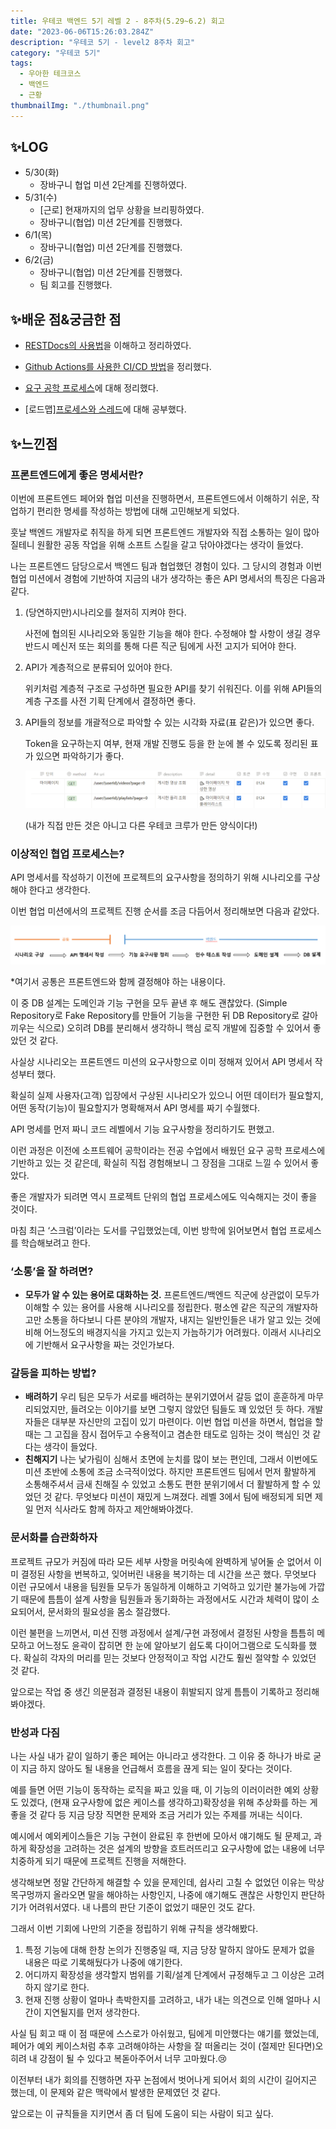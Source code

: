 ```yaml
---
title: 우테코 백엔드 5기 레벨 2 - 8주차(5.29~6.2) 회고
date: "2023-06-06T15:26:03.284Z"
description: "우테코 5기 - level2 8주차 회고"
category: "우테코 5기"
tags:
  - 우아한 테크코스
  - 백엔드
  - 근황
thumbnailImg: "./thumbnail.png"
---
```


## ✨LOG

- 5/30(화)
  - 장바구니 협업 미션 2단계를 진행하였다.
- 5/31(수)
  - [근로] 현재까지의 업무 상황을 브리핑하였다.
  - 장바구니(협업) 미션 2단계를 진행했다.
- 6/1(목)
  - 장바구니(협업) 미션 2단계를 진행했다.
- 6/2(금)
  - 장바구니(협업) 미션 2단계를 진행했다.
  - 팀 회고를 진행했다.

## ✨배운 점&궁금한 점

- [RESTDocs의 사용법](https://amaran-th.github.io/Spring/%5BSpring%5D%20RESTDocs%EB%A1%9C%20API%20%EB%AA%85%EC%84%B8%EC%84%9C%20%EB%A7%8C%EB%93%A4%EA%B8%B0/)을 이해하고 정리하였다.
- [Github Actions를 사용한 CI/CD 방법](https://amaran-th.github.io/%EC%9D%B8%ED%94%84%EB%9D%BC/%5BSpring%5D%20Spring%20%ED%94%84%EB%A1%9C%EC%A0%9D%ED%8A%B8%20CICD%20%EC%A0%81%EC%9A%A9%ED%95%98%EA%B8%B0/)을 정리했다.
- [요구 공학 프로세스](https://amaran-th.github.io/%EC%86%8C%ED%94%84%ED%8A%B8%EC%9B%A8%EC%96%B4%20%EC%84%A4%EA%B3%84/%EC%9A%94%EA%B5%AC%20%EA%B3%B5%ED%95%99%20%ED%94%84%EB%A1%9C%EC%84%B8%EC%8A%A4/)에 대해 정리했다.

- [로드맵][프로세스와 스레드](https://amaran-th.github.io/Java/[OS]%20%ED%94%84%EB%A1%9C%EC%84%B8%EC%8A%A4%EC%99%80%20%EC%8A%A4%EB%A0%88%EB%93%9C/)에 대해 공부했다.

## ✨느낀점

### 프론트엔드에게 좋은 명세서란?

이번에 프론트엔드 페어와 협업 미션을 진행하면서, 프론트엔드에서 이해하기 쉬운, 작업하기 편리한 명세를 작성하는 방법에 대해 고민해보게 되었다.

훗날 백엔드 개발자로 취직을 하게 되면 프론트엔드 개발자와 직접 소통하는 일이 많아질테니 원활한 공동 작업을 위해 소프트 스킬을 갈고 닦아야겠다는 생각이 들었다.

나는 프론트엔드 담당으로서 백엔드 팀과 협업했던 경험이 있다. 그 당시의 경험과 이번 협업 미션에서 경험에 기반하여 지금의 내가 생각하는 좋은 API 명세서의 특징은 다음과 같다.

1. (당연하지만)시나리오를 철저히 지켜야 한다.

   사전에 협의된 시나리오와 동일한 기능을 해야 한다. 수정해야 할 사항이 생길 경우 반드시 메신저 또는 회의를 통해 다른 직군 팀에게 사전 고지가 되어야 한다.

2. API가 계층적으로 분류되어 있어야 한다.

   위키처럼 계층적 구조로 구성하면 필요한 API를 찾기 쉬워진다. 이를 위해 API들의 계층 구조를 사전 기획 단계에서 결정하면 좋다.

3. API들의 정보를 개괄적으로 파악할 수 있는 시각화 자료(표 같은)가 있으면 좋다.

   Token을 요구하는지 여부, 현재 개발 진행도 등을 한 눈에 볼 수 있도록 정리된 표가 있으면 파악하기가 좋다.

   ![Untitled](table.png)

   (내가 직접 만든 것은 아니고 다른 우테코 크루가 만든 양식이다!)

### 이상적인 협업 프로세스는?

API 명세서를 작성하기 이전에 프로젝트의 요구사항을 정의하기 위해 시나리오를 구상해야 한다고 생각한다.

이번 협업 미션에서의 프로젝트 진행 순서를 조금 다듬어서 정리해보면 다음과 같았다.

![Untitled](thumbnail.png)

\*여기서 공통은 프론트엔드와 함께 결정해야 하는 내용이다.

이 중 DB 설계는 도메인과 기능 구현을 모두 끝낸 후 해도 괜찮았다. (Simple Repository로 Fake Repository를 만들어 기능을 구현한 뒤 DB Repository로 갈아끼우는 식으로) 오히려 DB를 분리해서 생각하니 핵심 로직 개발에 집중할 수 있어서 좋았던 것 같다.

사실상 시나리오는 프론트엔드 미션의 요구사항으로 이미 정해져 있어서 API 명세서 작성부터 했다.

확실히 실제 사용자(고객) 입장에서 구상된 시나리오가 있으니 어떤 데이터가 필요할지, 어떤 동작(기능)이 필요할지가 명확해져서 API 명세를 짜기 수월했다.

API 명세를 먼저 짜니 코드 레벨에서 기능 요구사항을 정리하기도 편했고.

이런 과정은 이전에 소프트웨어 공학이라는 전공 수업에서 배웠던 요구 공학 프로세스에 기반하고 있는 것 같은데, 확실히 직접 경험해보니 그 장점을 그대로 느낄 수 있어서 좋았다.

좋은 개발자가 되려면 역시 프로젝트 단위의 협업 프로세스에도 익숙해지는 것이 좋을 것이다.

마침 최근 ‘스크럼’이라는 도서를 구입했었는데, 이번 방학에 읽어보면서 협업 프로세스를 학습해보려고 한다.

### ‘소통’을 잘 하려면?

- **모두가 알 수 있는 용어로 대화하는 것.**
  프론트엔드/백엔드 직군에 상관없이 모두가 이해할 수 있는 용어를 사용해 시나리오를 정립한다.
  평소엔 같은 직군의 개발자하고만 소통을 하다보니 다른 분야의 개발자, 내지는 일반인들은 내가 알고 있는 것에 비해 어느정도의 배경지식을 가지고 있는지 가늠하기가 어려웠다.
  이래서 시나리오에 기반해서 요구사항을 짜는 것인가보다.

### 갈등을 피하는 방법?

- **배려하기**
  우리 팀은 모두가 서로를 배려하는 분위기였어서 갈등 없이 훈훈하게 마무리되었지만, 들려오는 이야기를 보면 그렇지 않았던 팀들도 꽤 있었던 듯 하다.
  개발자들은 대부분 자신만의 고집이 있기 마련이다. 이번 협업 미션을 하면서, 협업을 할 때는 그 고집을 잠시 접어두고 수용적이고 겸손한 태도로 임하는 것이 핵심인 것 같다는 생각이 들었다.
- **친해지기**
  나는 낯가림이 심해서 초면에 눈치를 많이 보는 편인데, 그래서 이번에도 미션 초반에 소통에 조금 소극적이었다. 하지만 프론트엔드 팀에서 먼저 활발하게 소통해주셔서 금새 친해질 수 있었고 소통도 편한 분위기에서 더 활발하게 할 수 있었던 것 같다. 무엇보다 미션이 재밌게 느껴졌다.
  레벨 3에서 팀에 배정되게 되면 제일 먼저 식사라도 함께 하자고 제안해봐야겠다.

### 문서화를 습관화하자

프로젝트 규모가 커짐에 따라 모든 세부 사항을 머릿속에 완벽하게 넣어둘 순 없어서 이미 결정된 사항을 번복하고, 잊어버린 내용을 복기하는 데 시간을 쓰곤 했다. 무엇보다 이런 규모에서 내용을 팀원들 모두가 동일하게 이해하고 기억하고 있기란 불가능에 가깝기 때문에 틈틈이 설계 사항을 팀원들과 동기화하는 과정에서도 시간과 체력이 많이 소요되어서, 문서화의 필요성을 몸소 절감했다.

이런 불편을 느끼면서, 미션 진행 과정에서 설계/구현 과정에서 결정된 사항을 틈틈히 메모하고 어느정도 윤곽이 잡히면 한 눈에 알아보기 쉽도록 다이어그램으로 도식화를 했다. 확실히 각자의 머리를 믿는 것보다 안정적이고 작업 시간도 훨씬 절약할 수 있었던 것 같다.

앞으로는 작업 중 생긴 의문점과 결정된 내용이 휘발되지 않게 틈틈이 기록하고 정리해봐야겠다.

### 반성과 다짐

나는 사실 내가 같이 일하기 좋은 페어는 아니라고 생각한다. 그 이유 중 하나가 바로 굳이 지금 하지 않아도 될 내용을 언급해서 흐름을 끊게 되는 일이 잦다는 것이다.

예를 들면 어떤 기능이 동작하는 로직을 짜고 있을 때, 이 기능의 이러이러한 예외 상황도 있겠다, (현재 요구사항에 없은 케이스를 생각하고)확장성을 위해 추상화를 하는 게 좋을 것 같다 등 지금 당장 직면한 문제와 조금 거리가 있는 주제를 꺼내는 식이다.

예시에서 예외케이스들은 기능 구현이 완료된 후 한번에 모아서 얘기해도 될 문제고, 과하게 확장성을 고려하는 것은 설계의 방향을 흐트러뜨리고 요구사항에 없는 내용에 너무 치중하게 되기 때문에 프로젝트 진행을 저해한다.

생각해보면 정말 간단하게 해결할 수 있을 문제인데, 쉽사리 고칠 수 없었던 이유는 막상 목구멍까지 올라오면 말을 해야하는 사항인지, 나중에 얘기해도 괜찮은 사항인지 판단하기가 어려워서였다. 내 나름의 판단 기준이 없었기 때문인 것도 같다.

그래서 이번 기회에 나만의 기준을 정립하기 위해 규칙을 생각해봤다.

1. 특정 기능에 대해 한창 논의가 진행중일 때, 지금 당장 말하지 않아도 문제가 없을 내용은 따로 기록해뒀다가 나중에 얘기한다.
2. 어디까지 확장성을 생각할지 범위를 기획/설계 단계에서 규정해두고 그 이상은 고려하지 않기로 한다.
3. 현재 진행 상황이 얼마나 촉박한지를 고려하고, 내가 내는 의견으로 인해 얼마나 시간이 지연될지를 먼저 생각한다.

사실 팀 회고 때 이 점 때문에 스스로가 아쉬웠고, 팀에게 미안했다는 얘기를 했었는데, 페어가 예외 케이스처럼 추후 고려해야하는 사항을 잘 떠올리는 것이 (절제만 된다면)오히려 내 강점이 될 수 있다고 복돋아주어서 너무 고마웠다.😢

이전부터 내가 회의를 진행하면 자꾸 논점에서 벗어나게 되어서 회의 시간이 길어지곤 했는데, 이 문제와 같은 맥락에서 발생한 문제였던 것 같다.

앞으로는 이 규칙들을 지키면서 좀 더 팀에 도움이 되는 사람이 되고 싶다.
